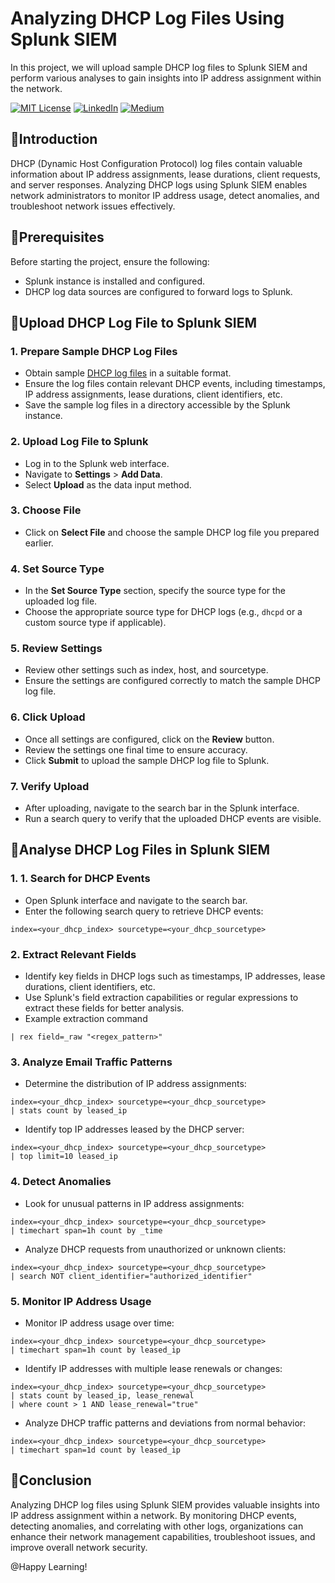 # Analyzing DHCP Log Files Using Splunk SIEM
In this project, we will upload sample DHCP log files to Splunk SIEM and perform various analyses to gain insights into IP address assignment within the network.

[![MIT License](https://img.shields.io/badge/License-MIT-green.svg)](https://choosealicense.com/licenses/mit/)
        [![LinkedIn](https://img.shields.io/badge/LinkedIn-Profile-blue)](https://www.linkedin.com/in/nikhil--chaudhari/)
        [![Medium](https://img.shields.io/badge/Medium-Writeups-black)](https://medium.com/@nikhil-c)

## 📝Introduction
DHCP (Dynamic Host Configuration Protocol) log files contain valuable information about IP address assignments, lease durations, client requests, and server responses. Analyzing DHCP logs using Splunk SIEM enables network administrators to monitor IP address usage, detect anomalies, and troubleshoot network issues effectively.

## 🔗Prerequisites
Before starting the project, ensure the following:
- Splunk instance is installed and configured.
- DHCP log data sources are configured to forward logs to Splunk.

## 🍁Upload DHCP Log File to Splunk SIEM

### 1. Prepare Sample DHCP Log Files
- Obtain sample [DHCP log files](https://www.secrepo.com/maccdc2012/dhcp.log.gz) in a suitable format.
- Ensure the log files contain relevant DHCP events, including timestamps, IP address assignments, lease durations, client identifiers, etc.
- Save the sample log files in a directory accessible by the Splunk instance.

### 2. Upload Log File to Splunk
- Log in to the Splunk web interface.
- Navigate to **Settings** > **Add Data**.
- Select **Upload** as the data input method.

### 3. Choose File
- Click on **Select File** and choose the sample DHCP log file you prepared earlier.

### 4. Set Source Type
- In the **Set Source Type** section, specify the source type for the uploaded log file.
- Choose the appropriate source type for DHCP logs (e.g., `dhcpd` or a custom source type if applicable).

### 5. Review Settings
- Review other settings such as index, host, and sourcetype.
- Ensure the settings are configured correctly to match the sample DHCP log file.

### 6. Click Upload
- Once all settings are configured, click on the **Review** button.
- Review the settings one final time to ensure accuracy.
- Click **Submit** to upload the sample DHCP log file to Splunk.

### 7. Verify Upload
- After uploading, navigate to the search bar in the Splunk interface.
- Run a search query to verify that the uploaded DHCP events are visible.

## 🍁Analyse DHCP Log Files in Splunk SIEM


### 1. 1. Search for DHCP Events
- Open Splunk interface and navigate to the search bar.
- Enter the following search query to retrieve DHCP events:
```
index=<your_dhcp_index> sourcetype=<your_dhcp_sourcetype>
```

### 2. Extract Relevant Fields
- Identify key fields in DHCP logs such as timestamps, IP addresses, lease durations, client identifiers, etc.
- Use Splunk's field extraction capabilities or regular expressions to extract these fields for better analysis.
- Example extraction command
```
| rex field=_raw "<regex_pattern>"

```

### 3. Analyze Email Traffic Patterns
- Determine the distribution of IP address assignments:
```
index=<your_dhcp_index> sourcetype=<your_dhcp_sourcetype>
| stats count by leased_ip
```
- Identify top IP addresses leased by the DHCP server:
```
index=<your_dhcp_index> sourcetype=<your_dhcp_sourcetype>
| top limit=10 leased_ip
```

### 4. Detect Anomalies
- Look for unusual patterns in IP address assignments:
```
index=<your_dhcp_index> sourcetype=<your_dhcp_sourcetype>
| timechart span=1h count by _time
```

- Analyze DHCP requests from unauthorized or unknown clients:
```
index=<your_dhcp_index> sourcetype=<your_dhcp_sourcetype>
| search NOT client_identifier="authorized_identifier"
```

### 5. Monitor IP Address Usage
- Monitor IP address usage over time:
```
index=<your_dhcp_index> sourcetype=<your_dhcp_sourcetype>
| timechart span=1h count by leased_ip
```
- Identify IP addresses with multiple lease renewals or changes:
```
index=<your_dhcp_index> sourcetype=<your_dhcp_sourcetype>
| stats count by leased_ip, lease_renewal
| where count > 1 AND lease_renewal="true"
```
- Analyze DHCP traffic patterns and deviations from normal behavior:
```
index=<your_dhcp_index> sourcetype=<your_dhcp_sourcetype>
| timechart span=1d count by leased_ip
```


## 🚩Conclusion
Analyzing DHCP log files using Splunk SIEM provides valuable insights into IP address assignment within a network. By monitoring DHCP events, detecting anomalies, and correlating with other logs, organizations can enhance their network management capabilities, troubleshoot issues, and improve overall network security.

@Happy Learning!


